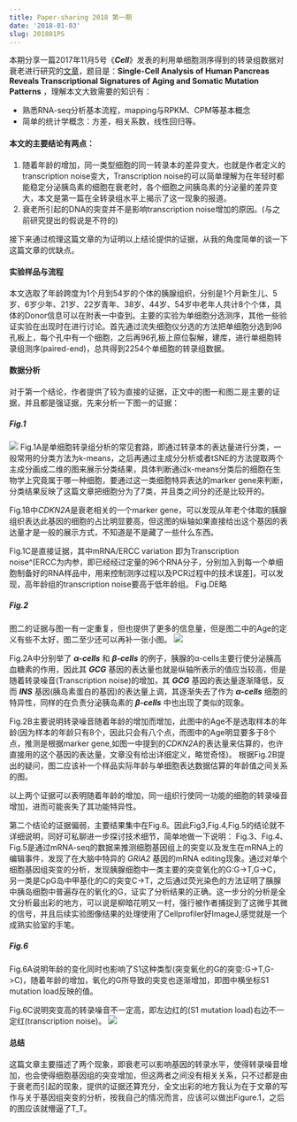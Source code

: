 ```yaml
---
title: Paper-sharing 2018 第一期
date: '2018-01-03'
slug: 201801PS
---
```

本期分享一篇2017年11月5号《***Cell***》发表的利用单细胞测序得到的转录组数据对衰老进行研究的[文章](http://www.sciencedirect.com/science/article/pii/S009286741731053X)，题目是：**Single-Cell Analysis of Human Pancreas Reveals Transcriptional Signatures of Aging and Somatic Mutation Patterns** ，理解本文大致需要的知识有：

* 熟悉RNA-seq分析基本流程，mapping与RPKM、CPM等基本概念
* 简单的统计学概念：方差，相关系数，线性回归等。

#### 本文的主要结论有两点：

1. 随着年龄的增加，同一类型细胞的同一转录本的差异变大，也就是作者定义的transcription noise变大，Transcription noise的可以简单理解为在年轻时都能稳定分泌胰岛素的细胞在衰老时，各个细胞之间胰岛素的分泌量的差异变大，本文是第一篇在全转录组水平上揭示了这一现象的报道。
2. 衰老所引起的DNA的突变并不是影响transcription noise增加的原因。(与之前研究提出的假说是不符的)

接下来通过梳理这篇文章的为证明以上结论提供的证据，从我的角度简单的谈一下这篇文章的优缺点。

#### 实验样品与流程
 本文选取了年龄跨度为1个月到54岁的个体的胰腺组织，分别是1个月新生儿、5岁、6岁少年、21岁、22岁青年、38岁、44岁、54岁中老年人共计8个个体，具体的Donor信息可以在附表一中查到。主要的实验为单细胞分选测序，其他一些验证实验在出现时在进行讨论。首先通过流失细胞仪分选的方法把单细胞分选到96孔板上，每个孔中有一个细胞，之后再96孔板上原位裂解，建库，进行单细胞转录组测序(paired-end)，总共得到2254个单细胞的转录组数据。

#### 数据分析
对于第一个结论，作者提供了较为直接的证据，正文中的图一和图二是主要的证据，并且都是强证据，先来分析一下图一的证据：
##### Fig.1
![](https://ars.els-cdn.com/content/image/1-s2.0-S009286741731053X-gr1.jpg)
Fig.1A是单细胞转录组分析的常见套路，即通过转录本的表达量进行分类，一般常用的分类方法为k-means，之后再通过主成分分析或者tSNE的方法提取两个主成分画成二维的图来展示分类结果，具体判断通过k-means分类后的细胞在生物学上究竟属于哪一种细胞，要通过这一类细胞特异表达的marker gene来判断，分类结果反映了这篇文章把细胞分为了7类，并且类之间分的还是比较开的。

Fig.1B中*CDKN2A*是衰老相关的一个marker gene，可以发现从年老个体取的胰腺组织表达此基因的细胞的占比明显要高，但这图的纵轴如果直接给出这个基因的表达量才是一般的展示方式，不知道是不是藏了一些什么东西。

Fig.1C是直接证据，其中mRNA/ERCC variation 即为Transcription noise^[ERCC为内参，即已经经过定量的96个RNA分子，分别加入到每一个单细胞制备好的RNA样品中，用来控制测序过程以及PCR过程中的技术误差]，可以发现，高年龄组的transcription noise要高于低年龄组。
Fig.DE略

##### Fig.2
图二的证据与图一有一定重复，但也提供了更多的信息量，但是图二中的Age的定义有些不太好，图二至少还可以再补一张小图。
![](https://ars.els-cdn.com/content/image/1-s2.0-S009286741731053X-gr2.jpg)

Fig.2A中分别举了 ***α-cells*** 和 ***β-cells*** 的例子，胰腺的α-cells主要行使分泌胰高血糖素的作用，因此其 ***GCG*** 基因的表达量也就是纵轴所表示的值应当较高，但是随着转录噪音(Transcription noise)的增加，其 ***GCG*** 基因的表达量逐渐降低，反而 ***INS*** 基因(胰岛素蛋白的基因)的表达量上调，其逐渐失去了作为 ***α-cells*** 细胞的特异性，同样的在负责分泌胰岛素的 ***β-cells*** 中也出现了类似的现象。

Fig.2B主要说明转录噪音随着年龄的增加而增加，此图中的Age不是选取样本的年龄(因为样本的年龄只有8个，因此只会有八个点，而图中的Age明显要多于8个点，推测是根据marker gene,如图一中提到的*CDKN2A*的表达量来估算的，也许直接用的这个基因的表达量，文章没有给出详细定义，略觉奇怪)。
根据Fig.2B提出的疑问，图二应该补一个样品实际年龄与单细胞表达数据估算的年龄值之间关系的图。

以上两个证据可以表明随着年龄的增加，同一组织行使同一功能的细胞的转录噪音增加，进而可能丧失了其功能特异性。

第二个结论的证据偏弱，主要结果集中在Fig.6。因此Fig3,Fig.4,Fig.5的结论就不详细说明，同好可私聊进一步探讨技术细节，简单地做一下说明：
Fig.3、Fig.4、Fig.5是通过mRNA-seq的数据来推测细胞基因组上的突变以及发生在mRNA上的编辑事件，发现了在大脑中特异的 *GRIA2* 基因的mRNA editing现象。通过对单个细胞基因组突变的分析，发现胰腺细胞中一类主要的突变氧化的G:G->T,G->C，另一类是CpG岛中甲基化的C的突变C->T，之后通过荧光染色的方法证明了胰腺中胰岛细胞中普遍存在的氧化的G，证实了分析结果的正确。这一步分的分析是全文分析最出彩的地方，可以说是柳暗花明又一村，强行被作者捕捉到了这微乎其微的信号，并且后续实验图像结果的处理使用了Cellprofiler好ImageJ,感觉就是一个成熟实验室的手笔。

##### Fig.6
Fig.6A说明年龄的变化同时也影响了S1这种类型(突变氧化的G的突变:G->T,G->C)，随着年龄的增加，氧化的G所导致的突变也逐渐增加，即图中横坐标S1 mutation load反映的值。

Fig.6C说明突变高的转录噪音不一定高，即左边红的(S1 mutation load)右边不一定红(transcription noise)。
![](https://ars.els-cdn.com/content/image/1-s2.0-S009286741731053X-gr6.jpg)

#### 总结
这篇文章主要描述了两个现象，即衰老可以影响基因的转录水平，使得转录噪音增加，也会使得细胞基因组的突变增加，但这两者之间没有相关关系，只不过都是由于衰老而引起的现象，提供的证据还算充分，全文出彩的地方我认为在于文章的写作与关于基因组突变的分析，按我自己的情况而言，应该可以做出Figure.1，之后的图应该就懵逼了T_T。

